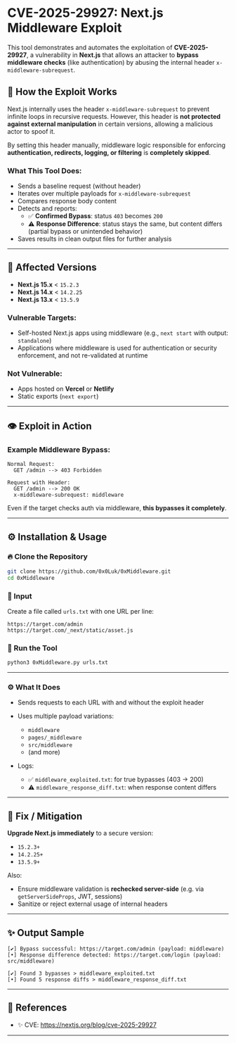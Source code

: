 # CVE-2025-29927: Next.js Middleware Exploit

This tool demonstrates and automates the exploitation of **CVE-2025-29927**, a vulnerability in **Next.js** that allows an attacker to **bypass middleware checks** (like authentication) by abusing the internal header `x-middleware-subrequest`.

## 🔧 How the Exploit Works

Next.js internally uses the header `x-middleware-subrequest` to prevent infinite loops in recursive requests. However, this header is **not protected against external manipulation** in certain versions, allowing a malicious actor to spoof it.

By setting this header manually, middleware logic responsible for enforcing **authentication, redirects, logging, or filtering** is **completely skipped**.

### What This Tool Does:
- Sends a baseline request (without header)
- Iterates over multiple payloads for `x-middleware-subrequest`
- Compares response body content
- Detects and reports:
  - ✅ **Confirmed Bypass**: status `403` becomes `200`
  - ⚠️ **Response Difference**: status stays the same, but content differs (partial bypass or unintended behavior)
- Saves results in clean output files for further analysis

---

## 🔖 Affected Versions

- **Next.js 15.x** < `15.2.3`
- **Next.js 14.x** < `14.2.25`
- **Next.js 13.x** < `13.5.9`

### Vulnerable Targets:
- Self-hosted Next.js apps using middleware (e.g., `next start` with output: `standalone`)
- Applications where middleware is used for authentication or security enforcement, and not re-validated at runtime

### Not Vulnerable:
- Apps hosted on **Vercel** or **Netlify**
- Static exports (`next export`)

---

## 👁️ Exploit in Action

### Example Middleware Bypass:
```
Normal Request:
  GET /admin --> 403 Forbidden

Request with Header:
  GET /admin --> 200 OK
  x-middleware-subrequest: middleware 
```

Even if the target checks auth via middleware, **this bypasses it completely**.

---

## ⚙️ Installation & Usage

### 🔥 Clone the Repository
```bash
git clone https://github.com/0x0Luk/0xMiddleware.git
cd 0xMiddleware
```

### 📂 Input
Create a file called `urls.txt` with one URL per line:
```
https://target.com/admin
https://target.com/_next/static/asset.js
```

### 🚀 Run the Tool
```bash
python3 0xMiddleware.py urls.txt
```

---

### ⚙️ What It Does
- Sends requests to each URL with and without the exploit header
- Uses multiple payload variations:
  - `middleware`
  - `pages/_middleware`
  - `src/middleware`
  - (and more)
 
- Logs:
  - ✅ `middleware_exploited.txt`: for true bypasses (403 → 200)
  - ⚠️ `middleware_response_diff.txt`: when response content differs

---

## 🚨 Fix / Mitigation

**Upgrade Next.js immediately** to a secure version:
- `15.2.3+`
- `14.2.25+`
- `13.5.9+`

Also:
- Ensure middleware validation is **rechecked server-side** (e.g. via `getServerSideProps`, JWT, sessions)
- Sanitize or reject external usage of internal headers

---

## ✨ Output Sample
```
[✔] Bypass successful: https://target.com/admin (payload: middleware)
[•] Response difference detected: https://target.com/login (payload: src/middleware)

[✔] Found 3 bypasses > middleware_exploited.txt
[•] Found 5 response diffs > middleware_response_diff.txt
```

---

## 🔗 References
- ✨ CVE: https://nextjs.org/blog/cve-2025-29927

---




